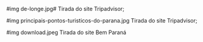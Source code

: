  #img de-longe.jpg#
 Tirada do site Tripadvisor;

 #img principais-pontos-turisticos-do-parana.jpg
 Tirada do site Tripadvisor;

 #img download.jpeg
 Tirada do site Bem Paraná
